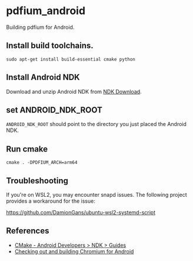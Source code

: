 # pdfium_android
Building pdfium for Android.

## Install build toolchains.

```
sudo apt-get install build-essential cmake python
```

## Install Android NDK

Download and unzip Android NDK from [NDK Download](https://developer.android.com/ndk/downloads).

## set ANDROID_NDK_ROOT

`ANDROID_NDK_ROOT` should point to the directory you just placed the Android NDK.

## Run cmake

```
cmake . -DPDFIUM_ARCH=arm64
```


## Troubleshooting

If you're on WSL2, you may encounter snapd issues. The following project provides a workaround for the issue:

https://github.com/DamionGans/ubuntu-wsl2-systemd-script

## References

- [CMake - Android Developers > NDK > Guides](https://developer.android.com/ndk/guides/cmake?#command-line)
- [Checking out and building Chromium for Android](https://chromium.googlesource.com/chromium/src/+/master/docs/android_build_instructions.md)
